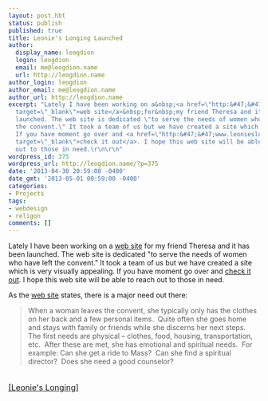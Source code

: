 ```yaml
---
layout: post.hbt
status: publish
published: true
title: Leonie's Longing Launched
author:
  display_name: leogdion
  login: leogdion
  email: me@leogdion.name
  url: http://leogdion.name
author_login: leogdion
author_email: me@leogdion.name
author_url: http://leogdion.name
excerpt: "Lately I have been working on a&nbsp;<a href=\"http:&#47;&#47;www.leonieslonging.org&#47;\"
  target=\"_blank\">web site</a>&nbsp;for&nbsp;my friend Theresa and it has been
  launched. The web site is dedicated \"to serve the needs of women who have left
  the convent.\" It took a team of us but we have created a site which is very visually&nbsp;appealing.
  If you have moment go over and <a href=\"http:&#47;&#47;www.leonieslonging.org&#47;\"
  target=\"_blank\">check it out</a>. I hope this web site will be able to reach
  out to those in need.\r\n\r\n"
wordpress_id: 375
wordpress_url: http://leogdion.name/?p=375
date: '2013-04-30 20:59:00 -0400'
date_gmt: '2013-05-01 00:59:00 -0400'
categories:
- Projects
tags:
- webdesign
- religon
comments: []
---
```

<p>Lately I have been working on a&nbsp;<a href="http:&#47;&#47;www.leonieslonging.org&#47;" target="_blank">web site</a>&nbsp;for&nbsp;my friend Theresa and it has been launched. The web site is dedicated "to serve the needs of women who have left the convent." It took a team of us but we have created a site which is very visually&nbsp;appealing. If you have moment go over and <a href="http:&#47;&#47;www.leonieslonging.org&#47;" target="_blank">check it out</a>. I hope this web site will be able to reach out to those in need.</p>
<p><a id="more"></a><a id="more-375"></a></p>
<p>As the <a href="http:&#47;&#47;www.leonieslonging.org&#47;#!&#47;?page_id=9" target="_blank">web site</a> states, there is a major need out there:</p>
<blockquote><p>When a woman leaves the convent, she typically only has the clothes on her back and a few personal items.&nbsp; Quite often she goes home and stays with family or friends while she discerns her next steps.&nbsp; The first needs are physical &ndash; clothes, food, housing, transportation, etc.&nbsp; After these are met, she has emotional and spiritual needs.&nbsp; For example: Can she get a ride to Mass?&nbsp; Can she find a spiritual director?&nbsp; Does she need a good counselor?</blockquote><br />
<a style="line-height: 1.714285714; font-size: 1rem;" href="http:&#47;&#47;www.leonieslonging.org&#47;" target="_blank">[Leonie's Longing]</a></p>
